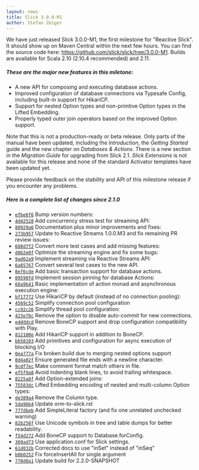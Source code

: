 ```yaml
---
layout: news
title: Slick 3.0.0-M1
author: Stefan Zeiger
---
```

We have just released Slick 3.0.0-M1, the first milestone for "Reactive Slick". It
should show up on Maven Central within the next few hours. You can find the
source code here: <https://github.com/slick/slick/tree/3.0.0-M1>. Builds are
available for Scala 2.10 (2.10.4 recommended) and 2.11.

##### These are the major new features in this miletone:

* A new API for composing and executing database actions.
* Improved configuration of database connections via Typesafe Config, including built-in
  support for HikariCP.
* Support for nested Option types and non-primtive Option types in the Lifted Embedding.
* Properly typed outer join operators based on the improved Option support.

Note that this is not a production-ready or beta release. Only parts of the manual have been updated,
including the *Introduction*, the *Getting Started* guide and the new chapter on *Databases & Actions*.
There is a new section in the *Migration Guide* for upgrading from Slick 2.1. *Slick Extensions* is not
available for this release and none of the standard Activator templates have been updated yet.

Please provide feedback on the stability and API of this milestone release if you encounter any problems.

##### Here is a complete list of changes since 2.1.0

* [``efbe6f6``](https://github.com/slick/slick/commit/efbe6f60f85adf442f2ea84956fa7157885f54c3) Bump version numbers:
* [``4d42528``](https://github.com/slick/slick/commit/4d4252800991e26c3a7ac5a14209ed99958545d4) Add concurrency stress test for streaming API:
* [``80929a6``](https://github.com/slick/slick/commit/80929a693e90bbff7914aa9543cb9b33e6fbace6) Documentation plus minor improvements and fixes:
* [``273b957``](https://github.com/slick/slick/commit/273b957ea106dea73a571e29c57c795f3eb4447f) Update to Reactive Streams 1.0.0.M3 and fix remaining PR review issues:
* [``688d7f2``](https://github.com/slick/slick/commit/688d7f2a3e470974dabd190868610c9fae432149) Convert more test cases and add missing features:
* [``d862e0f``](https://github.com/slick/slick/commit/d862e0fa26c22b0e2eb8d7e63971b5623f225130) Optimize the streaming engine and fix some bugs:
* [``9ad62a9``](https://github.com/slick/slick/commit/9ad62a9ef25e0e06431ca6cb9d1483dd9e61edf3) Implement streaming via Reactive Streams API:
* [``6a85767``](https://github.com/slick/slick/commit/6a85767e32e710f0f2deb5430180d0619ff7d927) Convert several test cases to the new API.
* [``8ef6cde``](https://github.com/slick/slick/commit/8ef6cde487c00a1c7d4c520d6baf844ce698da43) Add basic transaction support for database actions.
* [``09590fd``](https://github.com/slick/slick/commit/09590fd98ed259e8f93d84970f49db7f4af39a1b) Implement session pinning for database Actions:
* [``66a9b41``](https://github.com/slick/slick/commit/66a9b4100c458272727643f81e886f6546c41706) Basic implementation of action monad and asynchronous execution engine:
* [``bf17772``](https://github.com/slick/slick/commit/bf17772049fd8856f45f01ec6d84dee03fa484b3) Use HikariCP by default (instead of no connection pooling):
* [``4569c52``](https://github.com/slick/slick/commit/4569c52f51d93e9c76555d490a4617724cef444d) Simplify connection pool configuration
* [``cc92c26``](https://github.com/slick/slick/commit/cc92c2636950d9e6514b9fafddaf6167de72b164) Simplify thread pool configuration:
* [``423e78c``](https://github.com/slick/slick/commit/423e78c14c3dfe6cb6c20b8035a4e6e4174b3013) Remove the option to disable auto-commit for new connections.
* [``e4dddcd``](https://github.com/slick/slick/commit/e4dddcd68ca9eaff0db61363fa5241aefb174451) Remove BoneCP support and drop configuration compatibility with Play.
* [``812100e``](https://github.com/slick/slick/commit/812100ea27de131589bfd12b4ab96a170e75b480) Add HikariCP support in addition to BoneCP.
* [``bb58103``](https://github.com/slick/slick/commit/bb5810338810171b2500d33469ec845b8afabfea) Add primitives and configuration for async execution of blocking I/O
* [``0ea777a``](https://github.com/slick/slick/commit/0ea777af215a53b7600035617dde8ff7aa3f0338) Fix broken build due to merging nested options support
* [``8d4a02f``](https://github.com/slick/slick/commit/8d4a02f8172cfde56792292a8592690a7ca2b4de) Ensure generated file ends with a newline character.
* [``9cdf7ec``](https://github.com/slick/slick/commit/9cdf7ec90c7a4b9bfdd429e6e73b52aa0f152b9c) Make comment format match others in file.
* [``ef5f9a8``](https://github.com/slick/slick/commit/ef5f9a8eaffd03c45294dadbe7dbd1c1546bc6b8) Avoid indenting blank lines, to avoid trailing whitespace.
* [``8225a8f``](https://github.com/slick/slick/commit/8225a8fea649b7055d6e232b841a1b9983214b04) Add Option-extended joins:
* [``75583dc``](https://github.com/slick/slick/commit/75583dc07717ef18652e243b76e4486ba50efc4b) Lifted Embedding encoding of nested and multi-column Option types:
* [``de389a4``](https://github.com/slick/slick/commit/de389a4dc6451f601e824d61f5991cebb597e8b1) Remove the Column type.
* [``5da96b4``](https://github.com/slick/slick/commit/5da96b4438402dce44de27d3ae9351a9b3be9ec7) Update orm-to-slick.rst
* [``777dbeb``](https://github.com/slick/slick/commit/777dbeb006a64fb54db7631d57cede0e8a269d94) Add SimpleLiteral factory (and fix one unrelated unchecked warning)
* [``82b258f``](https://github.com/slick/slick/commit/82b258f2d00c53b0eefc09d07704868ce1a4e4fe) Use Unicode symbols in tree and table dumps for better readability.
* [``f54d272``](https://github.com/slick/slick/commit/f54d272744e7b41bc2d3c258d7792a7e1e1a446b) Add BoneCP support to Database.forConfig.
* [``369ad73``](https://github.com/slick/slick/commit/369ad732467a547db79ed3ca7237636bd915fecc) Use application.conf for Slick settings.
* [``61d032b``](https://github.com/slick/slick/commit/61d032b1d2b7939fffc52fec4445dce98d7cadcd) Corrected docs to use "inSet" instead of "inSeq"
* [``b0b0252``](https://github.com/slick/slick/commit/b0b02526bc40350f48718977a5972f025b13e3ca) Fix forceInsertAll for single argument
* [``770d0a1``](https://github.com/slick/slick/commit/770d0a110ff2fb5cf8409ba60e49508c35c01ded) Update build for 2.2.0-SNAPSHOT
